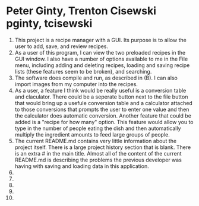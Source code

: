 Peter Ginty, Trenton Cisewski
pginty, tcisewski
======
1. This project is a recipe manager with a GUI. Its purpose is to allow the user to add, save, and review recipes.
2. As a user of this program, I can view the two preloaded recipes in the GUI window. I also have a number of options available to me in the File menu, including adding and deleting recipes, loading and saving recipe lists (these features seem to be broken), and searching.
3. The software does compile and run, as described in (B).  I can also import images from my computer into the recipes.
4. As a user, a feature I think would be really useful is a conversion table and claculator.  There could be a seperate button next to the file button that would bring up a usefule conversion table and a calculator attached to those conversions that prompts the user to enter one value and then the calculator does automatic conversion.  Another feature that could be added is a "recipe for how many" option.  This feature would allow you to type in the number of people eating the dish and then automatically multiply the ingredient amounts to feed large groups of people.
5. The current README.md contains very little information about the project itself. There is a large project history section that is blank. There is an extra # in the main title. Almost all of the content of the current README.md is describing the problems the previous developer was having with saving and loading data in this application.
6. 
7. 
8. 
9. 
10. 
